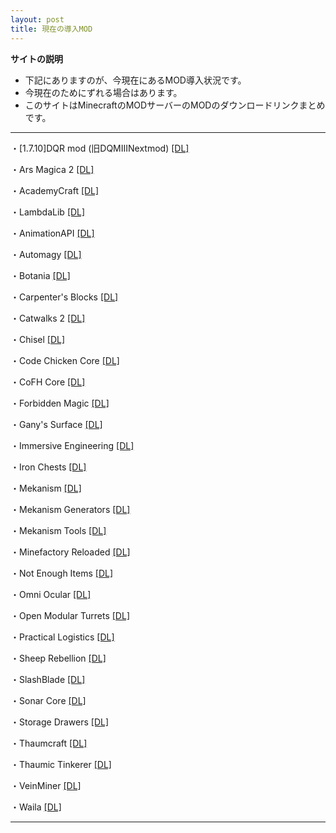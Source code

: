 ```yaml
---
layout: post
title: 現在の導入MOD
---
```


**サイトの説明**

 - 下記にありますのが、今現在にあるMOD導入状況です。
 - 今現在のためにずれる場合はあります。
 - このサイトはMinecraftのMODサーバーのMODのダウンロードリンクまとめです。
 
---

・[1.7.10]DQR mod (旧DQMIIINextmod) [[DL]](http://forum.minecraftuser.jp/viewtopic.php?t=20606)

・Ars Magica 2 [[DL]](https://minecraft.curseforge.com/projects/ars-magica-2/files/2280862)

・AcademyCraft [[DL]](https://minecraft.curseforge.com/projects/academycraft/files/2395301)

・LambdaLib [[DL]](https://minecraft.curseforge.com/projects/lambdalib/files/2321336)

・AnimationAPI [[DL]](https://minecraft.curseforge.com/projects/animationapi/files/2221721)

・Automagy [[DL]](https://minecraft.curseforge.com/projects/automagy/files/2285272)

・Botania [[DL]](https://minecraft.curseforge.com/projects/botania/files/2283837)

・Carpenter's Blocks [[DL]](https://minecraft.curseforge.com/projects/carpenters-blocks/files/2333195)

・Catwalks 2 [[DL]](https://minecraft.curseforge.com/projects/catwalks-2/files/2296725)

・Chisel [[DL]](https://minecraft.curseforge.com/projects/chisel/files/2287442)

・Code Chicken Core [[DL]](https://minecraft.curseforge.com/projects/codechickencore/files/2262089)

・CoFH Core [[DL]](https://minecraft.curseforge.com/projects/cofhcore/files/2388750)

・Forbidden Magic [[DL]](https://minecraft.curseforge.com/projects/forbidden-magic/files/2303822)

・Gany's Surface [[DL]](https://minecraft.curseforge.com/projects/ganys-surface/files/2284819)

・Immersive Engineering [[DL]](https://minecraft.curseforge.com/projects/immersive-engineering/files/2299019)

・Iron Chests [[DL]](https://minecraft.curseforge.com/projects/iron-chests/files/2230908)

・Mekanism [[DL]](https://minecraft.curseforge.com/projects/mekanism/files/2426270)

・Mekanism Generators [[DL]](https://minecraft.curseforge.com/projects/mekanism-generators/files/2426269)

・Mekanism Tools [[DL]](https://minecraft.curseforge.com/projects/mekanism-tools/files/2426268)

・Minefactory Reloaded [[DL]](https://minecraft.curseforge.com/projects/minefactory-reloaded/files/2277485)

・Not Enough Items [[DL]](https://minecraft.curseforge.com/projects/notenoughitems/files/2302312)

・Omni Ocular [[DL]](https://minecraft.curseforge.com/projects/omni-ocular/files/2388572)

・Open Modular Turrets [[DL]](https://minecraft.curseforge.com/projects/openmodularturrets/files/2426169)

・Practical Logistics [[DL]](https://minecraft.curseforge.com/projects/practical-logistics/files/2306263)

・Sheep Rebellion [[DL]](http://forum.minecraftuser.jp/viewtopic.php?t=3691)

・SlashBlade [[DL]](https://minecraft.curseforge.com/projects/slashblade/files/2334408)

・Sonar Core [[DL]](https://minecraft.curseforge.com/projects/sonar-core/files/2306173)

・Storage Drawers [[DL]](https://minecraft.curseforge.com/projects/storage-drawers/files/2355230)

・Thaumcraft [[DL]](https://minecraft.curseforge.com/projects/thaumcraft/files/2227552)

・Thaumic Tinkerer [[DL]](https://minecraft.curseforge.com/projects/thaumic-tinkerer/files/2232793)

・VeinMiner [[DL]](https://minecraft.curseforge.com/projects/veinminer/files/2354379)

・Waila [[DL]](https://minecraft.curseforge.com/projects/waila/files/2230518)
___
